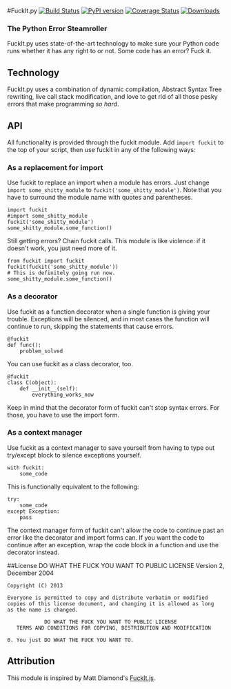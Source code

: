 #FuckIt.py
[![Build Status](https://travis-ci.org/ajalt/fuckitpy.png)](https://travis-ci.org/ajalt/fuckitpy)
[![PyPI version](https://badge.fury.io/py/fuckit.png)](http://badge.fury.io/py/fuckit)
[![Coverage Status](https://raw.github.com/gittip/shields.io/master/static/coveralls/coveralls_100.png)](https://coveralls.io/r/ajalt/fuckitpy?branch=master)
[![Downloads](https://pypip.in/d/nose/badge.png)](https://pypi.python.org/pypi/fuckit)

### The Python Error Steamroller
FuckIt.py uses state-of-the-art technology to make sure your Python code runs
whether it has any right to or not. Some code has an error? Fuck it.

## Technology
FuckIt.py uses a combination of dynamic compilation, Abstract Syntax Tree rewriting, live call stack modification, and love to get rid of all those pesky errors that make programming _so hard_.

## API
All functionality is provided through the fuckit module. Add `import fuckit` to the top of your script, then use fuckit in any of the following ways:
 
### As a replacement for import
Use fuckit to replace an import when a module has errors. 
Just change `import some_shitty_module` to `fuckit('some_shitty_module')`. Note that you have to surround the module name with quotes and parentheses. 

	import fuckit
	#import some_shitty_module
	fuckit('some_shitty_module')
	some_shitty_module.some_function()

Still getting errors? Chain fuckit calls. This module is like violence: if it doesn't work, you just need more of it.

 	from fuckit import fuckit
	fuckit(fuckit('some_shitty_module'))
	# This is definitely going run now.
	some_shitty_module.some_function()

### As a decorator
Use fuckit as a function decorator when a single function is giving your trouble. Exceptions will be silenced, and in most cases the function will continue to run, skipping the statements that cause errors.

	@fuckit
	def func():
		problem_solved  

You can use fuckit as a class decorator, too.

	@fuckit
	class C(object):
		def __init__(self):
			everything_works_now

Keep in mind that the decorator form of fuckit can't stop syntax errors. For those, you have to use the import form. 

### As a context manager
Use fuckit as a context manager to save yourself from having to type out try/except block to silence exceptions yourself.

	with fuckit:
	    some_code

This is functionally equivalent to the following:

	try:
		some_code
	except Exception:
		pass

The context manager form of fuckit can't allow the code to continue past an error like the decorator and import forms can. If you want the code to continue after an exception, wrap the code block in a function and use the decorator instead.



##License
                DO WHAT THE FUCK YOU WANT TO PUBLIC LICENSE
                       Version 2, December 2004

	Copyright (C) 2013
	
	Everyone is permitted to copy and distribute verbatim or modified
	copies of this license document, and changing it is allowed as long
	as the name is changed.

                DO WHAT THE FUCK YOU WANT TO PUBLIC LICENSE
       TERMS AND CONDITIONS FOR COPYING, DISTRIBUTION AND MODIFICATION

 	0. You just DO WHAT THE FUCK YOU WANT TO.
 
## Attribution

This module is inspired by Matt Diamond's [FuckIt.js](https://github.com/mattdiamond/fuckitjs).
